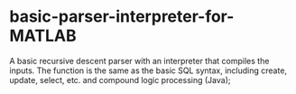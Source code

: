 # basic-parser-interpreter-for-MATLAB
A basic recursive descent parser with an interpreter that compiles the inputs.  The function is the same as the basic SQL syntax, including create, update, select, etc. and compound logic processing (Java);

